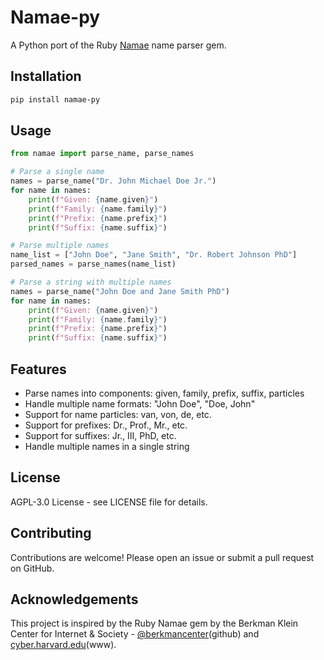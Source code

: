 # Namae-py

A Python port of the Ruby [Namae](https://github.com/berkmancenter/namae) name parser gem.

## Installation

```bash
pip install namae-py
```

## Usage

```python
from namae import parse_name, parse_names

# Parse a single name
names = parse_name("Dr. John Michael Doe Jr.")
for name in names:
    print(f"Given: {name.given}")
    print(f"Family: {name.family}")
    print(f"Prefix: {name.prefix}")
    print(f"Suffix: {name.suffix}")

# Parse multiple names
name_list = ["John Doe", "Jane Smith", "Dr. Robert Johnson PhD"]
parsed_names = parse_names(name_list)

# Parse a string with multiple names
names = parse_name("John Doe and Jane Smith PhD")
for name in names:
    print(f"Given: {name.given}")
    print(f"Family: {name.family}")
    print(f"Prefix: {name.prefix}")
    print(f"Suffix: {name.suffix}")
```

## Features

- Parse names into components: given, family, prefix, suffix, particles
- Handle multiple name formats: "John Doe", "Doe, John"
- Support for name particles: van, von, de, etc.
- Support for prefixes: Dr., Prof., Mr., etc.
- Support for suffixes: Jr., III, PhD, etc.
- Handle multiple names in a single string

## License

AGPL-3.0 License - see LICENSE file for details.

## Contributing
Contributions are welcome! Please open an issue or submit a pull request on GitHub.

## Acknowledgements
This project is inspired by the Ruby Namae gem by the Berkman Klein Center for Internet & Society - [@berkmancenter](https://github.com/berkmancenter)(github) and [cyber.harvard.edu](http://cyber.harvard.edu/)(www).